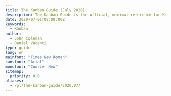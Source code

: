 ```yaml
---
title: The Kanban Guide (July 2020)
description: The Kanban Guide is the official, minimal reference for Kanban. Clear, stable, and focused, it defines the core practices and principles for managing flow and improving delivery across industries.
date: 2020-07-01T09:00:00Z
keywords:
  - Kanban
author:
  - John Coleman
  - Daniel Vacanti
type: guide
lang: en
mainfont: "Times New Roman"
sansfont: "Arial"
monofont: "Courier New"
sitemap:
  priority: 0.6
aliases:
  - /pl/the-kanban-guide/2020.07/
---
```

